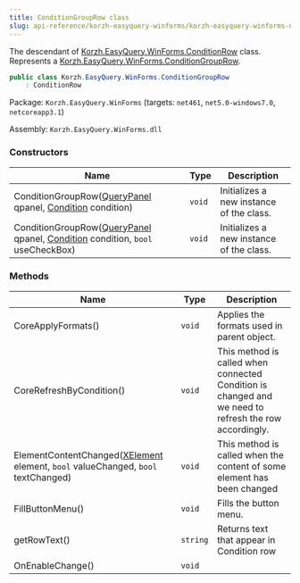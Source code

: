 ```yaml
---
title: ConditionGroupRow class
slug: api-reference/korzh-easyquery-winforms/korzh-easyquery-winforms-namespace/conditiongrouprow-class
---
```



The descendant of [Korzh.EasyQuery.WinForms.ConditionRow](/api-reference/korzh-easyquery-winforms/korzh-easyquery-winforms-namespace/conditionrow-class) class. Represents a [Korzh.EasyQuery.WinForms.ConditionGroupRow](/api-reference/korzh-easyquery-winforms/korzh-easyquery-winforms-namespace/conditiongrouprow-class).
```csharp
public class Korzh.EasyQuery.WinForms.ConditionGroupRow
    : ConditionRow

```
Package: `Korzh.EasyQuery.WinForms` (targets: `net461`, `net5.0-windows7.0`, `netcoreapp3.1`)

Assembly: `Korzh.EasyQuery.WinForms.dll`

### Constructors

| Name | Type | Description | 
| --- | --- | --- | 
| ConditionGroupRow([QueryPanel](/api-reference/korzh-easyquery-winforms/korzh-easyquery-winforms-namespace/querypanel-class) qpanel, [Condition](/api-reference/korzh-easyquery/korzh-easyquery-namespace/condition-class) condition) | `void` | Initializes a new instance of the <see cref="!:Korzh.EasyQuery.WinForms.QueryPanel.ConditionGroupRow" /> class. | 
| ConditionGroupRow([QueryPanel](/api-reference/korzh-easyquery-winforms/korzh-easyquery-winforms-namespace/querypanel-class) qpanel, [Condition](/api-reference/korzh-easyquery/korzh-easyquery-namespace/condition-class) condition, `bool` useCheckBox) | `void` | Initializes a new instance of the <see cref="!:Korzh.EasyQuery.WinForms.QueryPanel.ConditionGroupRow" /> class. | 


### Methods

| Name | Type | Description | 
| --- | --- | --- | 
| CoreApplyFormats() | `void` | Applies the formats used in parent object. | 
| CoreRefreshByCondition() | `void` | This method is called when connected Condition is changed  and we need to refresh the row accordingly. | 
| ElementContentChanged([XElement](/api-reference/korzh-easyquery-winforms/korzh-easyquery-winforms-namespace/xelement-class) element, `bool` valueChanged, `bool` textChanged) | `void` | This method is called when the content of some element has been changed | 
| FillButtonMenu() | `void` | Fills the button menu. | 
| getRowText() | `string` | Returns text that appear in Condition row | 
| OnEnableChange() | `void` |  |